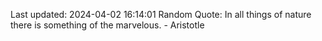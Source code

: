 Last updated: 2024-04-02 16:14:01
Random Quote: In all things of nature there is something of the marvelous. - Aristotle